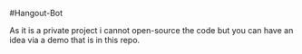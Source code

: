 #Hangout-Bot

As it is a private project i cannot open-source the code but you can have an idea via a demo that is in this repo.
